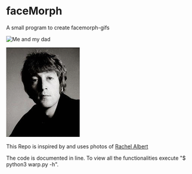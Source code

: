 # faceMorph
A small program to create facemorph-gifs

![Me and my dad](https://github.com/KiruChaff/faceMorph/blob/master/C6C8B526-E2D5-451B-99D4-B929E90A8017.gif)


![The Beatles](https://github.com/KiruChaff/faceMorph/blob/master/beatles.gif)


This Repo is inspired by and uses photos of [Rachel Albert](https://github.com/rachelalbert/CS294-26_code/tree/master/project5_code)

The code is documented in line. To view all the functionalities execute "$ python3 warp.py -h".
